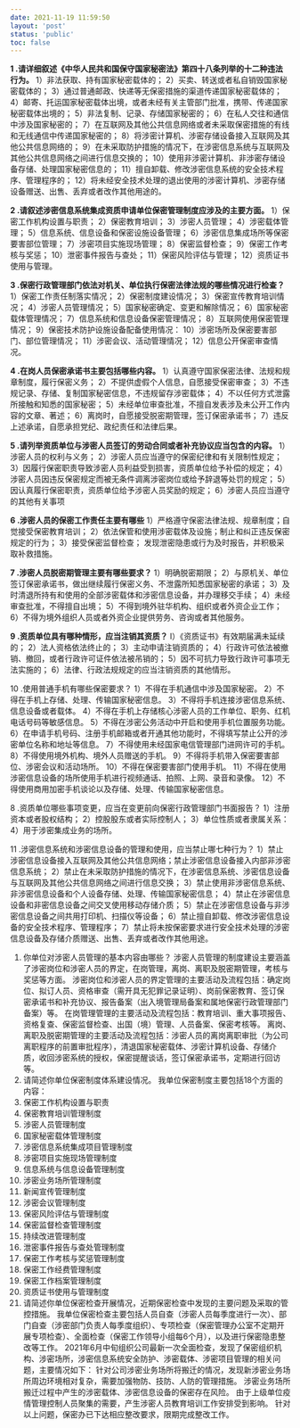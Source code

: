 ```yaml
---
date: 2021-11-19 11:59:50
layout: 'post'
status: 'public'
toc: false
---
```


**1 .请详细叙述《中华人民共和国保守国家秘密法》第四十八条列举的十二种违法行为。**
1）非法获取、持有国家秘密载体的；
2）买卖、转送或者私自销毁国家秘密载体的；
3）通过普通邮政、快递等无保密措施的渠道传递国家秘密载体的；
4）邮寄、托运国家秘密载体出境，或者未经有关主管部门批准，携带、传递国家秘密载体出境的；
5）非法复制、记录、存储国家秘密的；
6）在私人交往和通信中涉及国家秘密的；
7）在互联网及其他公共信息网络或者未采取保密措施的有线和无线通信中传递国家秘密的；
8）将涉密计算机、涉密存储设备接入互联网及其他公共信息网络的；
9）在未采取防护措施的情况下，在涉密信息系统与互联网及其他公共信息网络之间进行信息交换的；
10）使用非涉密计算机、非涉密存储设备存储、处理国家秘密信息的；
11）擅自卸载、修改涉密信息系统的安全技术程序、管理程序的；
12）将未经安全技术处理的退出使用的涉密计算机、涉密存储设备赠送、出售、丢弃或者改作其他用途的。

**2 .请叙述涉密信息系统集成资质申请单位保密管理制度应涉及的主要方面。**
1）保密工作机构设置与职责；
2）保密教育培训；
3）涉密人员管理；
4）涉密载体管理；
5）信息系统、信息设备和保密设施设备管理；
6）涉密信息集成场所等保密要害部位管理；
7）涉密项目实施现场管理；
8）保密监督检查；
9）保密工作考核与奖惩；
10）泄密事件报告与查处；
11）保密风险评估与管理；
12）资质证书使用与管理。

**3 .保密行政管理部门依法对机关、单位执行保密法律法规的哪些情况进行检查？**
1）保密工作责任制落实情况；
2）保密制度建设情况；
3）保密宣传教育培训情况；
4）涉密人员管理情况；
5）国家秘密确定、变更和解除情况；
6）国家秘密载体管理情况；
7）信息系统和信息设备保密管理情况；
8）互联网使用保密管理情况；
9）保密技术防护设施设备配备使用情况：
10）涉密场所及保密要害部门、部位管理情况；
11）涉密会议、活动管理情况；
12）信息公开保密审查情况。

**4 .在岗人员保密承诺书主要包括哪些内容。**
1）认真遵守国家保密法律、法规和规章制度，履行保密义务；
2）不提供虚假个人信息，自愿接受保密审查；
3）不违规记录、存储、复制国家秘密信息，不违规留存涉密载体；
4）不以任何方式泄露所接触和知悉的国家秘密；
5）未经单位审查批准，不擅自发表涉及未公开工作内容的文章、著述；
6）离岗时，自愿接受脱密期管理，签订保密承诺书；
7）违反上述承诺，自愿承担党纪、政纪责任和法律后果。

**5 .请列举资质单位与涉密人员签订的劳动合同或者补充协议应当包含的内容。**
1）涉密人员的权利与义务；
2）涉密人员应当遵守的保密纪律和有关限制性规定；
3）因履行保密职责导致涉密人员利益受到损害，资质单位给予补偿的规定；
4）涉密人员因违反保密规定而被无条件调离涉密岗位或给予辞退等处罚的规定；
5）因认真履行保密职责，资质单位给予涉密人员奖励的规定；
6）涉密人员应当遵守的其他有关事项

**6 .涉密人员的保密工作责任主要有哪些**
1）严格遵守保密法律法规、规章制度；自觉接受保密教育培训；
2）依法保管和使用涉密载体及设施；制止和纠正违反保密规定的行为；
3）接受保密监督检查；
发现泄密隐患或行为及时报告，并积极采取补救措施。

**7 .涉密人员脱密期管理主要有哪些要求？**
1）明确脱密期限；
2）与原机关、单位签订保密承诺书，做出继续履行保密义务、不泄露所知悉国家秘密的承诺；
3）及时清退所持有和使用的全部涉密载体和涉密信息设备，并办理移交手续；
4）未经审查批准，不得擅自出境；
5）不得到境外驻华机构、组织或者外资企业工作；
6）不得为境外组织人员或者外资企业提供劳务、咨询或者其他服务。

**9 .资质单位具有哪种情形，应当注销其资质？**
I）《资质证书》有效期届满未延续的；
2）法人资格依法终止的；
3）主动申请注销资质的；
4）行政许可依法被撤销、撤回，或者行政许可证件依法被吊销的；
5）因不可抗力导致行政许可事项无法实施的；
6）法律、行政法规规定的应当注销资质的其他情形。

10 .使用普通手机有哪些保密要求？
1）不得在手机通信中涉及国家秘密。
2）不得在手机上存储、处理、传输国家秘密信息。
3）不得将手机连接涉密信息系统、信息设备或者载体。
4）不得在手机上存储核心涉密人员的工作单位、职务、红机电话号码等敏感信息。
5）不得在涉密公务活动中开启和使用手机位置服务功能。
6）在申请手机号码、注册手机邮箱或者开通其他功能时，不得填写禁止公开的涉密单位名称和地址等信息。
7）不得使用未经国家电信管理部门进网许可的手机。
8）不得使用境外机构、境外人员赠送的手机。
9）不得将手机带入保密要害部位、涉密会议和活动场所。
10）不得在保密要害部门使用手机。
11）不得在使用涉密信息设备的场所使用手机进行视频通话、拍照、上网、录音和录像。
12）不得使用商用加密手机谈论以及存储、处理、传输国家秘密信息。

8 .资质单位哪些事项变更，应当在变更前向保密行政管理部门书面报告？
1）注册资本或者股权结构；
2）控股股东或者实际控制人；
3）单位性质或者隶属关系：
4）用于涉密集成业务的场所。

11 .涉密信息系统和涉密信息设备的管理和使用，应当禁止哪七种行为？
1）禁止涉密信息设备接入互联网及其他公共信息网络；禁止涉密信息设备接入内部非涉密信息系统；
2）禁止在未采取防护措施的情况下，在涉密信息系统、涉密信息设备与互联网及其他公共信息网络之间进行信息交换；
3）禁止使用非涉密信息系统、非涉密信息设备和个人设备存储、处理、传输国家秘密信息；
4）禁止在涉密信息设备和非密信息设备之间交叉使用移动存储介质；
5）禁止在涉密信息设备与非涉密信息设备之间共用打印机、扫描仪等设备；
6）禁止擅自卸载、修改涉密信息设备的安全技术程序、管理程序；
7）禁止将未按保密要求进行安全技术处理的涉密信息设备及存储介质赠送、出售、丢弃或者改作其他用途。

 
1.	你单位对涉密人员管理的基本内容由哪些？
涉密人员管理的制度建设主要涵盖了涉密岗位和涉密人员的界定，在岗管理，离岗、离职及脱密期管理，考核与奖惩等方面。
涉密岗位和涉密人员的界定管理的主要活动及流程包括：确定岗位、拟订人员、资格审查（需开具无犯罪记录证明）、岗前保密教育、签订保密承诺书和补充协议、报告备案（出入境管理局备案和属地保密行政管理部门备案）等。
在岗管理管理的主要活动及流程包括：教育培训、重大事项报告、资格复查、保密监督检查、出国（境）管理、人员备案、保密考核等。
离岗、离职及脱密期管理的主要活动及流程包括：涉密人员的离岗离职审批（为公司离职程序的前置审批程序），清退国家秘密载体、涉密计算机设备、存储介质，收回涉密系统的授权，保密提醒谈话，签订保密承诺书，定期进行回访等。
2.	请简述你单位保密制度体系建设情况。
我单位保密制度主要包括18个方面的内容：
1.	保密工作机构设置与职责
2.	保密教育培训管理制度
3.	涉密人员管理制度
4.	国家秘密载体管理制度
5.	涉密信息系统集成项目管理制度
6.	涉密项目实施现场管理制度
7.	信息系统与信息设备管理制度
8.	涉密业务场所管理制度
9.	新闻宣传管理制度
10.	涉密会议管理制度
11.	保密风险评估与管理制度
12.	保密监督检查管理制度
13.	持续改进管理制度
14.	泄密事件报告与查处管理制度
15.	保密工作考核与奖惩管理制度
16.	保密工作经费管理制度
17.	保密工作档案管理制度
18.	资质证书使用与管理制度
3.	请简述你单位保密检查开展情况，近期保密检查中发现的主要问题及采取的管控措施。
我单位保密检查主要包括人员自查（涉密人员每季度进行一次）、部门自查（涉密部门负责人每季度组织）、专项检查（保密管理办公室不定期开展专项检查）、全面检查（保密工作领导小组每6个月），以及进行保密隐患整改等工作。
2021年6月中旬组织公司最新一次全面检查，发现了保密组织机构、涉密场所，涉密信息系统安全防护、涉密载体、涉密项目管理的相关问题，主要情况如下：
针对公司涉密业务场所将搬迁的情况，发现新涉密业务场所周边环境相对复杂，需要加强物防、技防、人防的管理措施。
涉密业务场所搬迁过程中产生的涉密载体、涉密信息设备的保密存在风险。
由于上级单位疫情管理控制人员聚集的需要，产生涉密人员教育培训工作安排受到影响。
针对以上问题，保密办已下达相应整改要求，限期完成整改工作。
